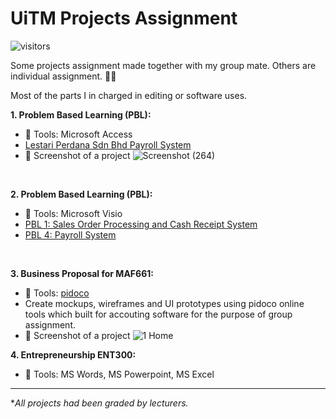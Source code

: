 # UiTM Projects Assignment

![visitors](https://visitor-badge.glitch.me/badge?page_id=amirahnasihah.uitm-projects-assignment&left_color=purple&right_color=yellow)

Some projects assignment made together with my group mate. Others are individual assignment. 👩‍🎓

Most of the parts I in charged in editing or software uses.

**1. Problem Based Learning (PBL):**
- 🧰 Tools: Microsoft Access 
- [Lestari Perdana Sdn Bhd Payroll System](https://github.com/amirahnasihah/uitm-projects-assignment/blob/main/LPSB%20Payroll%20System%20Redacted.accdb)
- 📸 Screenshot of a project 
    ![Screenshot (264)](https://user-images.githubusercontent.com/89834315/148381848-76b9fc0d-0d2a-45d8-9dd5-d71d814709db.png)

<br>

**2. Problem Based Learning (PBL):**
- 🧰 Tools: Microsoft Visio
- [PBL 1: Sales Order Processing and Cash Receipt System](https://github.com/amirahnasihah/uitm-projects-assignment/blob/main/PBL%201%20Sales%20Order%20Processing%20and%20Cash%20Receipt%20System%20Rapid%20Electronics%20Company.vsdx)
- [PBL 4: Payroll System](https://github.com/amirahnasihah/uitm-projects-assignment/blob/main/PBL%204%20Payroll%20System%20Cozy%20Clothing%20Company.vsdx)

<br>

**3. Business Proposal for MAF661:**
- 🧰 Tools: [pidoco](https://pidoco.com/en)
- Create mockups, wireframes and UI prototypes using pidoco online tools which built for accouting software for the purpose of group assignment.
- 📸 Screenshot of a project
  ![1 Home](https://user-images.githubusercontent.com/89834315/148384735-a9df4620-30ac-43dd-bd9c-0116beef1294.png)
  
**4. Entrepreneurship ENT300:**
- 🧰 Tools: MS Words, MS Powerpoint, MS Excel
  
---
**All projects had been graded by lecturers.*

